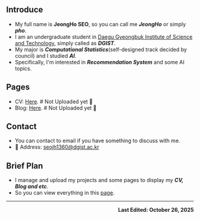 ## Introduce
- My full name is **JeongHo SEO**, so you can call me ***JeongHo*** or simply ***pho***.
- I am an undergraduate student in [Daegu Gyeongbuk Institute of Science and Technology](https://www.dgist.ac.kr/), simply called as ***DGIST***.
- My major is ***Computational Statistics***(self-designed track decided by council) and I studied ***AI***.
- Specifically, I'm interested in ***Recommendation System*** and some AI topics.

## Pages
- CV: [Here](https://jeongho-seo.github.io/Curriculum-Vitae/). # Not Uploaded yet 🥹
- Blog: [Here](https://jeongho-seo.github.io/Blog/). # Not Uploaded yet 🥹

## Contact
- You can contact to email if you have something to discuss with me.
- 📧 Address: seojh1360@dgist.ac.kr

## Brief Plan
- I manage and upload my projects and some pages to display my ***CV, Blog and etc***.
- So you can view everything in this [page](https://github.com/JeongHo-SEO).

---
**<p align="right">Last Edited: October 26, 2025</p>**
<!--
**JeongHo-SEO/JeongHo-SEO** is a ✨ _special_ ✨ repository because its `README.md` (this file) appears on your GitHub profile.

Here are some ideas to get you started:

- 🔭 I’m currently working on ...
- 🌱 I’m currently learning ...
- 👯 I’m looking to collaborate on ...
- 🤔 I’m looking for help with ...
- 💬 Ask me about ...
- 📫 How to reach me: ...
- 😄 Pronouns: ...
- ⚡ Fun fact: ...
-->
